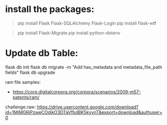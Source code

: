 # install the packages:
> pip install Flask Flask-SQLAlchemy Flask-Login
> pip install flask-wtf

> pip install Flask-Migrate
> pip install python-dotenv


# Update db Table:

flask db init
flask db migrate -m "Add has_metadata and metadata_file_path fields"
flask db upgrade


ram file samples:
 - https://corp.digitalcorpora.org/corpora/scenarios/2009-m57-patents/ram/

challenge.raw: https://drive.usercontent.google.com/download?id=1MjMGRiPzweCOdikO3DTaVfbdBK5kyynT&export=download&authuser=0
